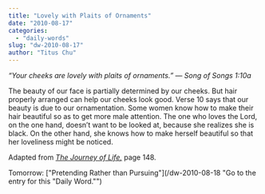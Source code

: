 ```yaml
---
title: "Lovely with Plaits of Ornaments"
date: "2010-08-17"
categories: 
  - "daily-words"
slug: "dw-2010-08-17"
author: "Titus Chu"
---
```


_“Your cheeks are lovely with plaits of ornaments.”_ _— Song of Songs 1:10a_

The beauty of our face is partially determined by our cheeks. But hair properly arranged can help our cheeks look good. Verse 10 says that our beauty is due to our ornamentation. Some women know how to make their hair beautiful so as to get more male attention. The one who loves the Lord, on the one hand, doesn’t want to be looked at, because she realizes she is black. On the other hand, she knows how to make herself beautiful so that her loveliness might be noticed.

Adapted from _[The Journey of Life](/book-journey/ "Go to the listing for this book.")[,](/book-journey/ "Go to the listing for this book.")_ page 148.

Tomorrow: ["Pretending Rather than Pursuing"](/dw-2010-08-18 "Go to the entry for this "Daily Word."")
